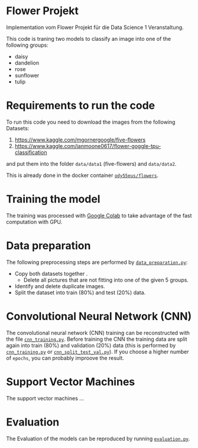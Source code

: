 # Flower Projekt
Implementation vom Flower Projekt für die Data Science 1 Veranstaltung.

This code is traning two models to classify an image into one of the following groups:
* daisy
* dandelion
* rose
* sunflower
* tulip

# Requirements to run the code
To run this code you need to download the images from the following Datasets:
1. https://www.kaggle.com/mgornergoogle/five-flowers
2. https://www.kaggle.com/ianmoone0617/flower-goggle-tpu-classification

and put them into the folder `data/data1` (five-flowers) and `data/data2`.

This is already done in the docker container [`ody55eus/flowers`](https://hub.docker.com/repository/docker/ody55eus/flowers/).


# Training the model

The training was processed with [Google Colab](https://drive.google.com/file/d/1xMJ1Kt4YBeIpqGIzPt1Km8ziwNW5a2Og/view?usp=sharing) to take advantage of the fast computation with GPU.


# Data preparation

The following preprocessing steps are performed by [`data_preparation.py`](scripts/data_preparation.py):
* Copy both datasets together .
  * Delete all pictures that are not fitting into one of the given 5 groups.
* Identify and delete duplicate images.
* Split the dataset into train (80%) and test (20%) data.


# Convolutional Neural Network (CNN)

The convolutional neural network (CNN) training can be reconstructed with the file [`cnn_training.py`](scripts/cnn_training.py).
Before training the CNN the training data are split again into train (80%) and validation (20%) data (this is performed by [`cnn_training.py`](scripts/cnn_training.py) or [`cnn_split_test_val.py`](scripts/cnn_split_test_val.py)).
If you choose a higher number of `epochs`, you can probably improove the result.


# Support Vector Machines

The support vector machines ...


# Evaluation

The Evaluation of the models can be reproduced by running [`evaluation.py`](scripts/evaluation.py).
